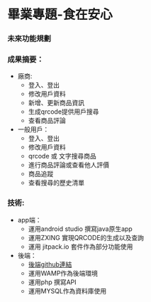 # 畢業專題-食在安心

### 未來功能規劃
###  成果摘要：
- 廠商:<br>
   - 登入、登出<br>
   - 修改用戶資料<br>
   - 新增、更新商品資訊<br>
   - 生成qrcode提供用戶搜尋<br>
   - 查看商品評論<br>
- 一般用戶：<br>
   - 登入、登出<br>
   - 修改用戶資料<br>
   - qrcode 或 文字搜尋商品<br>
   - 進行商品評論或查看他人評價<br>
   - 商品追蹤<br>
   - 查看搜尋的歷史清單<br>
### 技術:<br>
- app端：<br>
   - 運用android studio 撰寫java原生app<br>
   - 運用ZXING 實現QRCODE的生成以及查詢<br>
   - 運用 jitpack.io 套件作為部分功能使用<br>
- 後端：<br>
   - [後端github連結](https://github.com/zongtn/Graduation_Topic_BackEnd)<br>
   - 運用WAMP作為後端環境<br>
   - 運用php 撰寫API<br>
   - 運用MYSQL作為資料庫使用<br>
  

